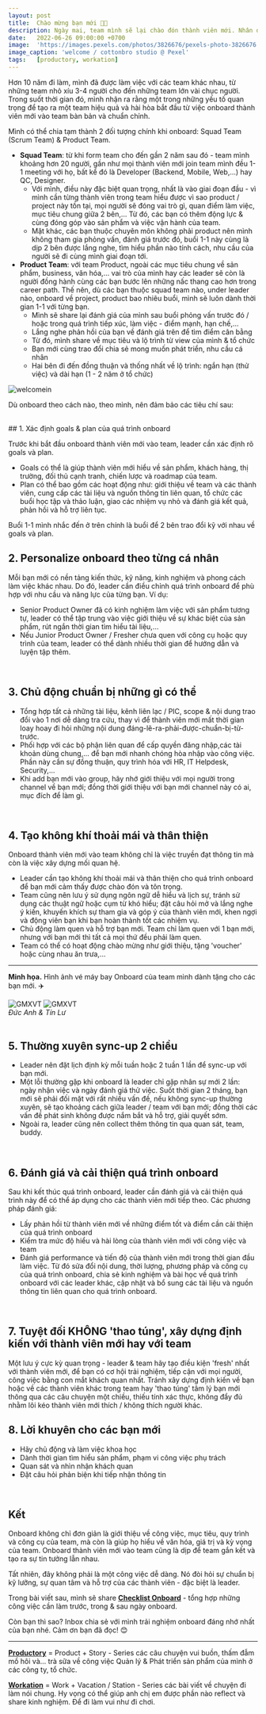 ```yaml
---
layout: post
title:  Chào mừng bạn mới 👋🏻
description: Ngày mai, team mình sẽ lại chào đón thành viên mới. Nhân đây, mình sẽ share cho các bạn team mình đã onboard thành viên mới như thế nào. 
date:   2022-06-26 09:00:00 +0700
image:  'https://images.pexels.com/photos/3826676/pexels-photo-3826676.jpeg?auto=compress&cs=tinysrgb&w=1260&h=750&dpr=2'
image_caption: 'welcome / cottonbro studio @ Pexel'
tags:   [productory, workation]
---
```



Hơn 10 năm đi làm, mình đã được làm việc với các team khác nhau, từ những team nhỏ xíu 3-4 người cho đến những team lớn vài chục người. Trong suốt thời gian đó, mình nhận ra rằng một trong những yếu tố quan trọng để tạo ra một team hiệu quả và hài hòa bắt đầu từ việc onboard thành viên mới vào team bàn bản và chuẩn chỉnh.

Mình có thể chia tạm thành 2 đối tượng chính khi onboard: Squad Team (Scrum Team) & Product Team.

- **Squad Team**: từ khi form team cho đến gần 2 năm sau đó - team mình khoảng hơn 20 người, gần như mọi thành viên mới join team mình đều 1-1 meeting với họ, bất kể đó là Developer (Backend, Mobile, Web,...) hay QC, Designer.
    - Với mình, điều này đặc biệt quan trọng, nhất là vào giai đoạn đầu - vì mình cần từng thành viên trong team hiểu được vì sao product / project này tồn tại, mọi người sẽ đóng vai trò gì, quan điểm làm việc, mục tiêu chung giữa 2 bên,... Từ đó, các bạn có thêm động lực & cùng đóng góp vào sản phẩm và việc vận hành của team.
    - Mặt khác, các bạn thuộc chuyên môn không phải product nên mình không tham gia phỏng vấn, đánh giá trước đó, buổi 1-1 này cùng là dịp 2 bên được lắng nghe, tìm hiểu phần nào tính cách, nhu cầu của người sẽ đi cùng mình giai đoạn tới.
- **Product Team**: với team Product, ngoài các mục tiêu chung về sản phẩm, business, văn hóa,... vai trò của mình hay các leader sẽ còn là người đồng hành cùng các bạn bước lên những nấc thang cao hơn trong career path. Thế nên, dù các bạn thuộc squad team nào, under leader nào, onboard về project, product bao nhiêu buổi, mình sẽ luôn dành thời gian 1-1 với từng bạn.
     - Mình sẽ share lại đánh giá của mình sau buổi phỏng vấn trước đó / hoặc trong quá trình tiếp xúc, làm việc - điểm mạnh, hạn chế,...
     - Lắng nghe phản hồi của bạn về đánh giá trên để tìm điểm cân bằng
     - Từ đó, mình share về mục tiêu và lộ trình từ view của mình & tổ chức
     - Bạn mới cùng trao đổi chia sẻ mong muốn phát triển, nhu cầu cá nhân
     - Hai bên đi đến đồng thuận và thống nhất về lộ trình: ngắn hạn (thử việc) và dài hạn (1 - 2 năm ở tổ chức)

![welcomein](https://images.unsplash.com/photo-1603912699214-92627f304eb6?ixlib=rb-4.0.3&ixid=M3wxMjA3fDB8MHxwaG90by1wYWdlfHx8fGVufDB8fHx8fA%3D%3D&auto=format&fit=crop&w=3800&q=80)
<br>

Dù onboard theo cách nào, theo mình, nên đảm bảo các tiêu chí sau:

<br>
## 1. Xác định goals & plan của quá trình onboard

Trước khi bắt đầu onboard thành viên mới vào team, leader cần xác định rõ goals và plan.
- Goals có thể là giúp thành viên mới hiểu về sản phẩm, khách hàng, thị trường, đối thủ cạnh tranh, chiến lược và roadmap của team.
- Plan có thể bao gồm các hoạt động như: giới thiệu về team và các thành viên, cung cấp các tài liệu và nguồn thông tin liên quan, tổ chức các buổi học tập và thảo luận, giao các nhiệm vụ nhỏ và đánh giá kết quả, phản hồi và hỗ trợ liên tục.

Buổi 1-1 mình nhắc đến ở trên chính là buổi để 2 bên trao đổi kỹ với nhau về goals và plan.
<br>

## 2. Personalize onboard theo từng cá nhân

Mỗi bạn mới có nền tảng kiến thức, kỹ năng, kinh nghiệm và phong cách làm việc khác nhau. Do đó, leader cần điều chỉnh quá trình onboard để phù hợp với nhu cầu và năng lực của từng bạn.
Ví dụ:
- Senior Product Owner đã có kinh nghiệm làm việc với sản phẩm tương tự, leader có thể tập trung vào việc giới thiệu về sự khác biệt của sản phẩm, rút ngắn thời gian tìm hiểu tài liệu,...
- Nếu Junior Product Owner / Fresher chưa quen với công cụ hoặc quy trình của team, leader có thể dành nhiều thời gian để hướng dẫn và luyện tập thêm.
<br>

## 3. Chủ động chuẩn bị những gì có thể

- Tổng hợp tất cả những tài liệu, kênh liên lạc / PIC, scope & nội dung trao đổi vào 1 nơi dễ dàng tra cứu, thay vì để thành viên mới mất thời gian loay hoay đi hỏi những nội dung đáng-lẽ-ra-phải-được-chuẩn-bị-từ-trước. 
- Phối hợp với các bộ phận liên quan để cấp quyền đăng nhập,các tài khoản dùng chung,... để bạn mới nhanh chóng hòa nhập vào công việc. Phần này cần sự đồng thuận, quy trình hóa với HR, IT Helpdesk, Security,...
- Khi add bạn mới vào group, hãy nhớ giới thiệu với mọi người trong channel về bạn mới; đồng thời giới thiệu với bạn mới channel này có ai, mục đích để làm gì.
<br>

## 4. Tạo không khí thoải mái và thân thiện

Onboard thành viên mới vào team không chỉ là việc truyền đạt thông tin mà còn là việc xây dựng mối quan hệ.
- Leader cần tạo không khí thoải mái và thân thiện cho quá trình onboard để bạn mới cảm thấy được chào đón và tôn trọng.
- Team cũng nên lưu ý sử dụng ngôn ngữ dễ hiểu và lịch sự, tránh sử dụng các thuật ngữ hoặc cụm từ khó hiểu; đặt câu hỏi mở và lắng nghe ý kiến, khuyến khích sự tham gia và góp ý của thành viên mới, khen ngợi và động viên bạn khi bạn hoàn thành tốt các nhiệm vụ.
- Chủ động làm quen và hỗ trợ bạn mới. Team chỉ làm quen với 1 bạn mới, nhưng với bạn mới thì tất cả mọi thứ đều phải làm quen.
- Team có thể có hoạt động chào mừng như giới thiệu, tặng 'voucher' hoặc cùng nhau ăn trưa,...

___

**Minh họa.** Hình ảnh vé máy bay Onboard của team mình dành tặng cho các bạn mới. ✈️
<div class="gallery-box">
  <div class="gallery">
    <img src="https://pbs.twimg.com/media/F5R0WjfaYAAeRBj?format=jpg&name=900x900" loading="lazy" alt="GMXVT">
    <img src="https://pbs.twimg.com/media/F5R0PrQaYAI7Ag9?format=jpg&name=900x900" loading="lazy" alt="GMXVT">
  </div>
  <em>Đức Anh & Tín Lư</em>
</div>
<br>

## 5. Thường xuyên sync-up 2 chiều

- Leader nên đặt lịch định kỳ mỗi tuần hoặc 2 tuần 1 lần để sync-up với bạn mới.
- Một lỗi thường gặp khi onboard là leader chỉ gặp nhân sự mới 2 lần: ngày nhận việc và ngày đánh giá thử việc. Suốt thời gian 2 tháng, bạn mới sẽ phải đối mặt với rất nhiều vấn đề, nếu không sync-up thường xuyên, sẽ tạo khoảng cách giữa leader / team với bạn mới; đồng thời các vấn đề phát sinh không được nắm bắt và hỗ trợ, giải quyết sớm.
- Ngoài ra, leader cũng nên collect thêm thông tin qua quan sát, team, buddy.
<br>


## 6. Đánh giá và cải thiện quá trình onboard

Sau khi kết thúc quá trình onboard, leader cần đánh giá và cải thiện quá trình này để có thể áp dụng cho các thành viên mới tiếp theo. Các phương pháp đánh giá:
- Lấy phản hồi từ thành viên mới về những điểm tốt và điểm cần cải thiện của quá trình onboard
- Kiểm tra mức độ hiểu và hài lòng của thành viên mới với công việc và team
- Đánh giá performance và tiến độ của thành viên mới trong thời gian đầu làm việc.
Từ đó sửa đổi nội dung, thời lượng, phương pháp và công cụ của quá trình onboard, chia sẻ kinh nghiệm và bài học về quá trình onboard với các leader khác, cập nhật và bổ sung các tài liệu và nguồn thông tin liên quan cho quá trình onboard.
<br>


## 7. Tuyệt đối KHÔNG 'thao túng', xây dựng định kiến với thành viên mới hay với team

Một lưu ý cực kỳ quan trọng - leader & team hãy tạo điều kiện 'fresh' nhất với thành viên mới, để bạn có cơ hội trải nghiệm, tiếp cận với mọi người, công việc bằng con mắt khách quan nhất. Tránh xây dựng định kiến về bạn hoặc về các thành viên khác trong team hay 'thao túng' tâm lý bạn mới thông qua các câu chuyện một chiều, thiếu tính xác thực, không đẩy đủ nhằm lôi kéo thành viên mới thích / không thích người khác.
<br>


## 8. Lời khuyên cho các bạn mới

- Hãy chủ động và làm việc khoa học
- Dành thời gian tìm hiểu sản phẩm, phạm vi công việc phụ trách
- Quan sát và nhìn nhận khách quan
- Đặt câu hỏi phản biện khi tiếp nhận thông tin
<br>


## Kết

Onboard không chỉ đơn giản là giới thiệu về công việc, mục tiêu, quy trình và công cụ của team, mà còn là giúp họ hiểu về văn hóa, giá trị và kỳ vọng của team. Onboard thành viên mới vào team cũng là dịp để team gắn kết và tạo ra sự tin tưởng lẫn nhau.

Tất nhiên, đây không phải là một công việc dễ dàng. Nó đòi hỏi sự chuẩn bị kỹ lưỡng, sự quan tâm và hỗ trợ của các thành viên - đặc biệt là leader. 

Trong bài viết sau, mình sẽ share **[Checklist Onboard](/blog/checklist-onboard-thanh-vien-moi)** - tổng hợp những công việc cần làm trước, trong & sau ngày onboard.

Còn bạn thì sao? Inbox chia sẻ với mình trải nghiệm onboard đáng nhớ nhất của bạn nhé. Cảm ơn bạn đã đọc! 😊

___

**[Productory](/tags/?tag=productory)** = Product + Story - Series các câu chuyện vui buồn, thấm đẫm mồ hôi và... trà sữa về công việc Quản lý & Phát triển sản phẩm của mình ở các công ty, tổ chức.


**[Workation](/tags/?tag=workation)** = Work + Vacation / Station - Series các bài viết về chuyện đi làm nói chung. Hy vọng có thể giúp anh chị em được phần nào reflect và share kinh nghiệm. Để đi làm vui như đi chơi.